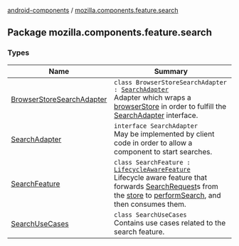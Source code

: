 [android-components](../index.md) / [mozilla.components.feature.search](./index.md)

## Package mozilla.components.feature.search

### Types

| Name | Summary |
|---|---|
| [BrowserStoreSearchAdapter](-browser-store-search-adapter/index.md) | `class BrowserStoreSearchAdapter : `[`SearchAdapter`](-search-adapter/index.md)<br>Adapter which wraps a [browserStore](#) in order to fulfill the [SearchAdapter](-search-adapter/index.md) interface. |
| [SearchAdapter](-search-adapter/index.md) | `interface SearchAdapter`<br>May be implemented by client code in order to allow a component to start searches. |
| [SearchFeature](-search-feature/index.md) | `class SearchFeature : `[`LifecycleAwareFeature`](../mozilla.components.support.base.feature/-lifecycle-aware-feature/index.md)<br>Lifecycle aware feature that forwards [SearchRequest](../mozilla.components.concept.engine.search/-search-request/index.md)s from the [store](#) to [performSearch](#), and then consumes them. |
| [SearchUseCases](-search-use-cases/index.md) | `class SearchUseCases`<br>Contains use cases related to the search feature. |
